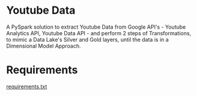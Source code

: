 # Youtube Data

A PySpark solution to extract Youtube Data from Google API's - Youtube Analytics API, Youtube Data API - and perform 2 steps of Transformations, to mimic a Data Lake's Silver and Gold layers, until the data is in a Dimensional Model Approach.


# Requirements

[requirements.txt](requirements.txt)